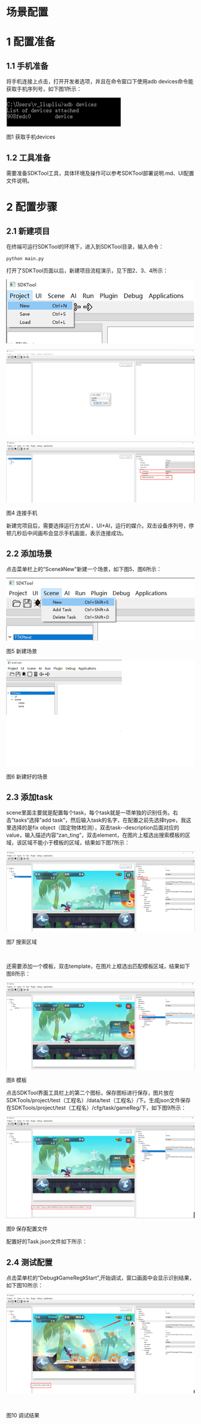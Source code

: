 # 场景配置

# 1  配置准备

## 1.1  手机准备

将手机连接上点击，打开开发者选项，并且在命令窗口下使用adb devices命令能获取手机序列号，如下图1所示：

![img](../img/New_SDKTool/ProjecttaskConf/adbDevices.png)

图1 获取手机devices

## 1.2  工具准备

需要准备SDKTool工具，具体环境及操作可以参考SDKTool部署说明.md、UI配置文件说明。

# 2  配置步骤

## 2.1  新建项目

在终端可运行SDKTool的环境下，进入到SDKTool目录，输入命令：

```
python main.py
```

打开了SDKTool页面以后，新建项目流程演示，见下图2、3、4所示：

![img](../img/New_SDKTool/ProjecttaskConf/newProject.png)


![img](../img/New_SDKTool/ProjecttaskConf/inputPjName.png)


![img](../img/New_SDKTool/ProjecttaskConf/pjConfig.png)

图4 连接手机

新建完项目后，需要选择运行方式AI 、UI+AI，运行的媒介。双击设备序列号，停顿几秒后中间画布会显示手机画面，表示连接成功。

## 2.2  添加场景

点击菜单栏上的“Scene》New"新建一个场景，如下图5、图6所示：

![img](../img/New_SDKTool/ProjecttaskConf/newScene.png)

图5 新建场景

![img](../img/New_SDKTool/ProjecttaskConf/sceneTree.png)

 图6 新建好的场景                                                                        

## 2.3 添加task

scene里面主要就是配置每个task，每个task就是一项单独的识别任务。右击”tasks“选择”add task“，然后输入task的名字，在配置之前先选择type，我这里选择的是fix object（固定物体检测），双击task--description后面对应的value，输入描述内容“zan_ting”，双击element，在图片上框选出搜索模板的区域，该区域不能小于模板的区域，结果如下图7所示：

![img](../img/New_SDKTool/ProjecttaskConf/configTask1.png)

图7 搜索区域

​                                                                                          

还需要添加一个模板，双击template，在图片上框选出匹配模板区域，结果如下图8所示：



![img](../img/New_SDKTool/ProjecttaskConf/configTask2.png)

  图8 模板                                                                                           

点击SDKTool界面工具栏上的第二个图标，保存图标进行保存，图片放在SDKTools/project/test（工程名）/data/test（工程名）/下。生成json文件保存在SDKTools/project/test（工程名）/cfg/task/gameReg/下，如下图9所示：

![img](../img/New_SDKTool/ProjecttaskConf/savePj.png)


图9 保存配置文件                 

配置好的Task.json文件如下所示：
                                            
## 2.4 测试配置

点击菜单栏的“Debug》GameReg》Start”,开始调试，窗口画面中会显示识别结果，如下图10所示：

![img](../img/New_SDKTool/ProjecttaskConf/debugSuccess.png)

​                                                                                            

图10 调试结果

